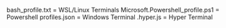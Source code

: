 bash_profile.txt = WSL/Linux Terminals
Microsoft.Powershell_profile.ps1 = Powershell
profiles.json = Windows Terminal
.hyper.js = Hyper Terminal
